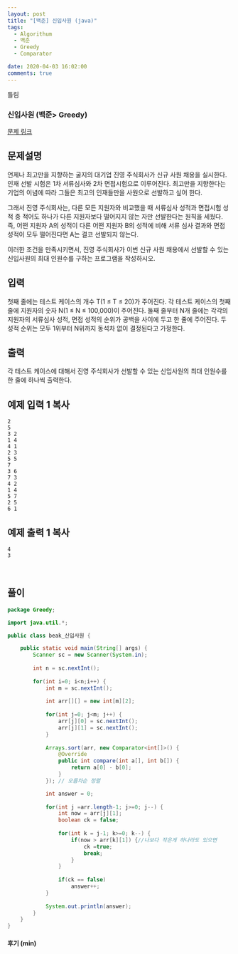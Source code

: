 ```yaml
---
layout: post
title: "[백준] 신입사원 (java)"
tags:
  - Algorithum
  - 백준
  - Greedy
  - Comparator

date: 2020-04-03 16:02:00
comments: true
---
```


틀림

###   신입사원 (백준> Greedy)

[문제 링크](https://www.acmicpc.net/problem/1946 )

## 문제설명

언제나 최고만을 지향하는 굴지의 대기업 진영 주식회사가 신규 사원 채용을 실시한다. 인재 선발 시험은 1차 서류심사와 2차 면접시험으로 이루어진다. 최고만을 지향한다는 기업의 이념에 따라 그들은 최고의 인재들만을 사원으로 선발하고 싶어 한다.

그래서 진영 주식회사는, 다른 모든 지원자와 비교했을 때 서류심사 성적과 면접시험 성적 중 적어도 하나가 다른 지원자보다 떨어지지 않는 자만 선발한다는 원칙을 세웠다. 즉, 어떤 지원자 A의 성적이 다른 어떤 지원자 B의 성적에 비해 서류 심사 결과와 면접 성적이 모두 떨어진다면 A는 결코 선발되지 않는다.

이러한 조건을 만족시키면서, 진영 주식회사가 이번 신규 사원 채용에서 선발할 수 있는 신입사원의 최대 인원수를 구하는 프로그램을 작성하시오.

## 입력

첫째 줄에는 테스트 케이스의 개수 T(1 ≤ T ≤ 20)가 주어진다. 각 테스트 케이스의 첫째 줄에 지원자의 숫자 N(1 ≤ N ≤ 100,000)이 주어진다. 둘째 줄부터 N개 줄에는 각각의 지원자의 서류심사 성적, 면접 성적의 순위가 공백을 사이에 두고 한 줄에 주어진다. 두 성적 순위는 모두 1위부터 N위까지 동석차 없이 결정된다고 가정한다.

## 출력

각 테스트 케이스에 대해서 진영 주식회사가 선발할 수 있는 신입사원의 최대 인원수를 한 줄에 하나씩 출력한다.

## 예제 입력 1 복사

```
2
5
3 2
1 4
4 1
2 3
5 5
7
3 6
7 3
4 2
1 4
5 7
2 5
6 1
```

## 예제 출력 1 복사

```
4
3
```

<br>

## 풀이

```java
package Greedy;

import java.util.*;

public class beak_신입사원 {

	public static void main(String[] args) {
		Scanner sc = new Scanner(System.in);
		
		int n = sc.nextInt();
		
		for(int i=0; i<n;i++) {
			int m = sc.nextInt();
			
			int arr[][] = new int[m][2];
			
			for(int j=0; j<m; j++) {
				arr[j][0] = sc.nextInt();
				arr[j][1] = sc.nextInt();
			}
			
			Arrays.sort(arr, new Comparator<int[]>() {
				@Override
				public int compare(int a[], int b[]) {
					return a[0] - b[0];
				}
			}); // 오름차순 정렬

			int answer = 0;
			
			for(int j =arr.length-1; j>=0; j--) {
				int now = arr[j][1];
				boolean ck = false;
				
				for(int k = j-1; k>=0; k--) {
					if(now > arr[k][1]) {//나보다 작은게 하나라도 있으면
						ck =true;
						break;
					}
				}
				
				if(ck == false)
					answer++;
			}
			
			System.out.println(answer);
		}
	}
}

```

#### 후기 (min)


